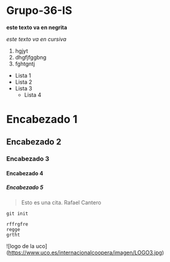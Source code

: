 # Grupo-36-IS
**este texto va en negrita**

*este texto va en cursiva*

1. hgjyt
2. dhgfjfggbng
3. fghtgntj

* Lista 1
* Lista 2
* Lista 3
  * Lista 4
# Encabezado 1
## Encabezado 2
### Encabezado 3
#### Encabezado 4
##### Encabezado 5

> Esto es una cita. Rafael Cantero

`git init`

~~~
rffrgfre
regge
grtht
~~~


![logo de la uco] (https://www.uco.es/internacionalcoopera/imagen/LOGO3.jpg)
